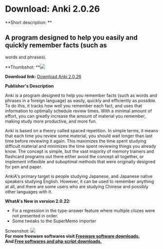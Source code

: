 # Download: Anki 2.0.26

**Short description: **

## A program designed to help you easily and quickly remember facts (such as
words and phrases).

  
**Thumbshot: **![](http://www.freewarefiles.com/screenshot/anki_md.jpg)   
  
**Download link:** [Download Anki 2.0.26](http://freesoftwares.boysofts.com/Anki_program_33088.html)  
  

**Publisher's Description**  
  

Anki is a program designed to help you remember facts (such as words and
phrases in a foreign language) as easily, quickly and efficiently as possible.
To do this, it tracks how well you remember each fact, and uses that
information to optimally schedule review times. With a minimal amount of
effort, you can greatly increase the amount of material you remember, making
study more productive, and more fun.

Anki is based on a theory called spaced repetition. In simple terms, it means
that each time you review some material, you should wait longer than last time
before reviewing it again. This maximizes the time spent studying difficult
material and minimizes the time spent reviewing things you already know. The
concept is simple, but the vast majority of memory trainers and flashcard
programs out there either avoid the concept all together, or implement
inflexible and suboptimal methods that were originally designed for pen and
paper.

AnkiA's primary target is people studying Japanese, and Japanese native
speakers studying English. However, it can be used to remember anything at
all, and there are some users who are studying Chinese and possibly other
languages with it.

**WhatA's New in version 2.0.22:**

  * Fix a regression in the type-answer feature where multiple clozes were not presented in order. 
  * Some tweaks to the SuperMemo importer 

  
  
Screenshot: ![](http://www.freewarefiles.com/screenshot/anki.jpg)  
**For more freeware softwares visit [Freeware software downloads.](http://freesoftwares.boysofts.com/)**   
**And [Free softwares and php script downloads.](http://www.boysofts.com/)**

